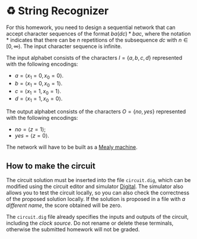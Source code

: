 # :recycle: String Recognizer

For this homework, you need to design a sequential network that can accept character sequences of the format $ba (dc) \ast bac$, where the notation $\ast$ indicates that there can be $n$ repetitions of the subsequence $dc$ with $n \in [0, \infty)$. The input character sequence is infinite.

The input alphabet consists of the characters $I = \{ a, b, c, d \}$ represented with the following encodings:

- $a = \langle x_1 = 0, x_0 = 0\rangle$.
- $b = \langle x_1 = 0, x_0 = 1 \rangle$.
- $c = \langle x_1 = 1, x_0 = 1 \rangle$.
- $d = \langle x_1 = 1, x_0 = 0 \rangle$.

The output alphabet consists of the characters $O = \{ no, yes \}$ represented with the following encodings:

- $no = \langle z = 1 \rangle$;
- $yes = \langle z = 0 \rangle$.

The network will have to be built as a <ins>Mealy machine</ins>.

## How to make the circuit

The circuit solution must be inserted into the file `circuit.dig`, which can be modified using the circuit editor and simulator [Digital](https://github.com/hneemann/Digital). The simulator also allows you to test the circuit locally, so you can also check the correctness of the proposed solution locally. If the solution is proposed in a file with *a different name*, the score obtained will be zero.

The `circuit.dig` file already specifies the inputs and outputs of the circuit, including the *clock source*. Do not rename or delete these terminals, otherwise the submitted homework will not be graded.
